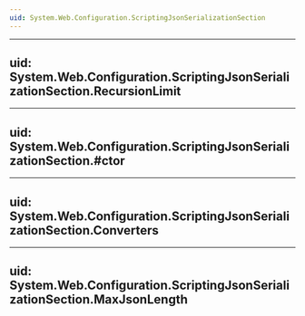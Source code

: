 ```yaml
---
uid: System.Web.Configuration.ScriptingJsonSerializationSection
---
```


---
uid: System.Web.Configuration.ScriptingJsonSerializationSection.RecursionLimit
---

---
uid: System.Web.Configuration.ScriptingJsonSerializationSection.#ctor
---

---
uid: System.Web.Configuration.ScriptingJsonSerializationSection.Converters
---

---
uid: System.Web.Configuration.ScriptingJsonSerializationSection.MaxJsonLength
---
